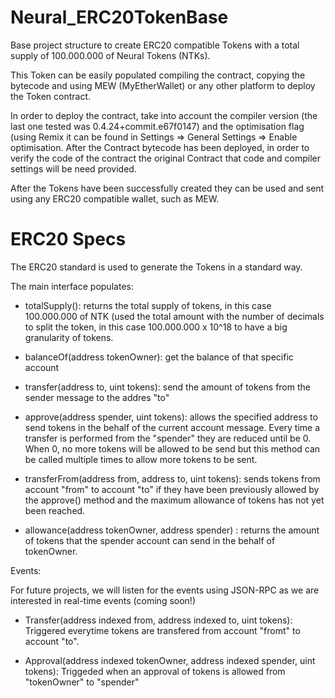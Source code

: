 # Neural_ERC20TokenBase

Base project structure to create ERC20 compatible Tokens with a total supply of 100.000.000 of Neural Tokens (NTKs).

This Token can be easily populated compiling the contract, copying the bytecode and using MEW (MyEtherWallet) or any other platform to deploy the Token contract. 

In order to deploy the contract, take into account the compiler version (the last one tested was 0.4.24+commit.e67f0147) and the optimisation flag (using Remix it can be found in Settings => General Settings => Enable optimisation. After the Contract bytecode has been deployed, in order to verify the code of the contract the original Contract that code and compiler settings will be need provided.

After the Tokens have been successfully created they can be used and sent using any ERC20 compatible wallet, such as MEW.

# ERC20 Specs

The ERC20 standard is used to generate the Tokens in a standard way.

The main interface populates:

* totalSupply(): returns the total supply of tokens, in this case 100.000.000 of NTK (used the total amount with the number of decimals to split the token, in this case 100.000.000 x 10^18 to have a big granularity of tokens.

* balanceOf(address tokenOwner): get the balance of that specific account

* transfer(address to, uint tokens): send the amount of tokens from the sender message to the addres "to"

* approve(address spender, uint tokens): allows the specified address to send tokens in the behalf of the current account message. Every time a transfer is performed from the "spender" they are reduced until be 0. When 0, no more tokens will be allowed to be send but this method can be called multiple times to allow more tokens to be sent. 

* transferFrom(address from, address to, uint tokens): sends tokens from account "from" to account "to" if they have been previously allowed by the approve() method and the maximum allowance of tokens has not yet been reached.

* allowance(address tokenOwner, address spender) : returns the amount of tokens that the spender account can send in the behalf of tokenOwner.

Events:

For future projects, we will listen for the events using JSON-RPC as we are interested in real-time events (coming soon!)

* Transfer(address indexed from, address indexed to, uint tokens): Triggered everytime tokens are transfered from account "fromt" to account "to".

* Approval(address indexed tokenOwner, address indexed spender, uint tokens): Triggeded when an approval of tokens is allowed from "tokenOwner" to "spender"
